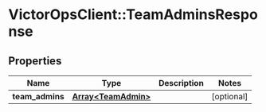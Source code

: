 # VictorOpsClient::TeamAdminsResponse

## Properties

| Name            | Type                                       | Description | Notes      |
| --------------- | ------------------------------------------ | ----------- | ---------- |
| **team_admins** | [**Array&lt;TeamAdmin&gt;**](TeamAdmin.md) |             | [optional] |
